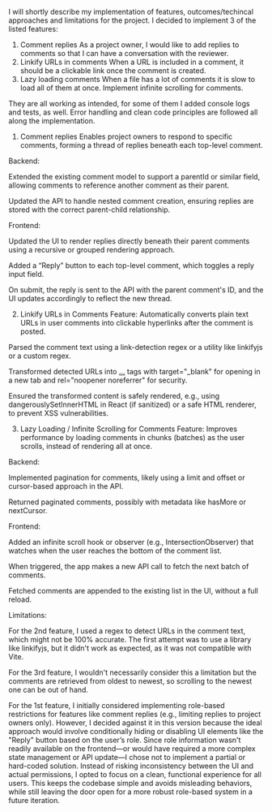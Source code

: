 I will shortly describe my implementation of features, outcomes/techincal approaches and limitations for the project.
I decided to implement 3 of the listed features:

1. Comment replies
   As a project owner, I would like to add replies to comments so that I can have
   a conversation with the reviewer.
2. Linkify URLs in comments
   When a URL is included in a comment, it should be a clickable link once the
   comment is created.
3. Lazy loading comments
   When a file has a lot of comments it is slow to load all of them at once.
   Implement infinite scrolling for comments.

They are all working as intended, for some of them I added console logs and tests, as well. Error handling and clean code principles are followed all along the implementation.

1. Comment replies
   Enables project owners to respond to specific comments, forming a thread of replies beneath each top-level comment.

Backend:

Extended the existing comment model to support a parentId or similar field, allowing comments to reference another comment as their parent.

Updated the API to handle nested comment creation, ensuring replies are stored with the correct parent-child relationship.

Frontend:

Updated the UI to render replies directly beneath their parent comments using a recursive or grouped rendering approach.

Added a “Reply” button to each top-level comment, which toggles a reply input field.

On submit, the reply is sent to the API with the parent comment's ID, and the UI updates accordingly to reflect the new thread.

2. Linkify URLs in Comments
   Feature:
   Automatically converts plain text URLs in user comments into clickable hyperlinks after the comment is posted.

Parsed the comment text using a link-detection regex or a utility like linkifyjs or a custom regex.

Transformed detected URLs into <a href="...">...</a> tags with target="\_blank" for opening in a new tab and rel="noopener noreferrer" for security.

Ensured the transformed content is safely rendered, e.g., using dangerouslySetInnerHTML in React (if sanitized) or a safe HTML renderer, to prevent XSS vulnerabilities.

3. Lazy Loading / Infinite Scrolling for Comments
   Feature:
   Improves performance by loading comments in chunks (batches) as the user scrolls, instead of rendering all at once.

Backend:

Implemented pagination for comments, likely using a limit and offset or cursor-based approach in the API.

Returned paginated comments, possibly with metadata like hasMore or nextCursor.

Frontend:

Added an infinite scroll hook or observer (e.g., IntersectionObserver) that watches when the user reaches the bottom of the comment list.

When triggered, the app makes a new API call to fetch the next batch of comments.

Fetched comments are appended to the existing list in the UI, without a full reload.

Limitations:

For the 2nd feature, I used a regex to detect URLs in the comment text, which might not be 100% accurate. The first attempt was to use a library like linkifyjs, but it didn't work as expected, as it was not compatible with Vite.

For the 3rd feature, I wouldn't necessarily consider this a limitation but the comments are retrieved from oldest to newest, so scrolling to the newest one can be out of hand.

For the 1st feature, I initially considered implementing role-based restrictions for features like comment replies (e.g., limiting replies to project owners only). However, I decided against it in this version because the ideal approach would involve conditionally hiding or disabling UI elements like the "Reply" button based on the user’s role.
Since role information wasn't readily available on the frontend—or would have required a more complex state management or API update—I chose not to implement a partial or hard-coded solution. Instead of risking inconsistency between the UI and actual permissions, I opted to focus on a clean, functional experience for all users.
This keeps the codebase simple and avoids misleading behaviors, while still leaving the door open for a more robust role-based system in a future iteration.

